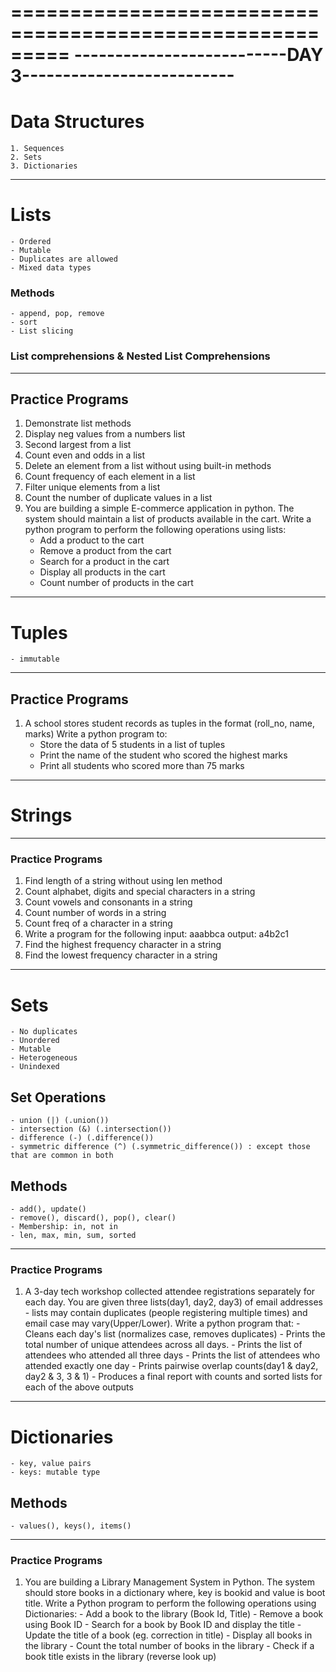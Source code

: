 =========================================================
--------------------------DAY 3--------------------------
=========================================================

# Data Structures

    1. Sequences
    2. Sets
    3. Dictionaries

---------------------------------------------------------

# Lists

    - Ordered
    - Mutable
    - Duplicates are allowed
    - Mixed data types

### Methods

    - append, pop, remove
    - sort
    - List slicing

### List comprehensions & Nested List Comprehensions

---------------------------------------------------------

## Practice Programs

1. Demonstrate list methods
2. Display neg values from a numbers list
3. Second largest from a list
4. Count even and odds in a list
5. Delete an element from a list without using built-in methods
6. Count frequency of each element in a list
7. Filter unique elements from a list
8. Count the number of duplicate values in a list
9. You are building a simple E-commerce application in python. The system should maintain a list of products available in the cart. Write a python program to perform the following operations using lists:
   - Add a product to the cart
   - Remove a product from the cart
   - Search for a product in the cart
   - Display all products in the cart
   - Count number of products in the cart

---------------------------------------------------------

# Tuples

    - immutable

---------------------------------------------------------

## Practice Programs
1) A school stores student records as tuples in the format (roll_no, name, marks)
    Write a python program to:
    - Store the data of 5 students in a list of tuples
    - Print the name of the student who scored the highest marks
    - Print all students who scored more than 75 marks

---------------------------------------------------------
# Strings

---------------------------------------------------------
### Practice Programs
1) Find length of a string without using len method
2) Count alphabet, digits and special characters in a string
3) Count vowels and consonants in a string
4) Count number of words in a string
5) Count freq of a character in a string
6) Write a program for the following
    input: aaabbca
    output: a4b2c1
7) Find the highest frequency character in a string
8) Find the lowest frequency character in a string

---------------------------------------------------------
# Sets
    - No duplicates
    - Unordered
    - Mutable
    - Heterogeneous
    - Unindexed

## Set Operations
    - union (|) (.union())
    - intersection (&) (.intersection())
    - difference (-) (.difference())
    - symmetric difference (^) (.symmetric_difference()) : except those that are common in both
## Methods
    - add(), update()
    - remove(), discard(), pop(), clear()
    - Membership: in, not in
    - len, max, min, sum, sorted

---------------------------------------------------------
### Practice Programs
1) A 3-day tech workshop collected attendee registrations separately for each day. You are given three lists(day1, day2, day3) of email addresses - lists may contain duplicates (people registering multiple times) and email case may vary(Upper/Lower).
    Write a python program that:
        - Cleans each day's list (normalizes case, removes duplicates)
        - Prints the total number of unique attendees across all days.
        - Prints the list of attendees who attended all three days
        - Prints the list of attendees who attended exactly one day
        - Prints pairwise overlap counts(day1 & day2, day2 & 3, 3 & 1)
        - Produces a final report with counts and sorted lists for each of the above outputs

---------------------------------------------------------
# Dictionaries
    - key, value pairs
    - keys: mutable type
## Methods
    - values(), keys(), items()

---------------------------------------------------------
### Practice Programs
1) You are building a Library Management System in Python. The system should store books in a dictionary where, key is bookid and value is boot title. 
    Write a Python program to perform the following operations using Dictionaries:
        - Add a book to the library (Book Id, Title)
        - Remove a book using Book ID
        - Search for a book by Book ID and display the title
        - Update the title of a book (eg. correction in title)
        - Display all books in the library
        - Count the total number of books in the library
        - Check if a book title exists in the library (reverse look up)
